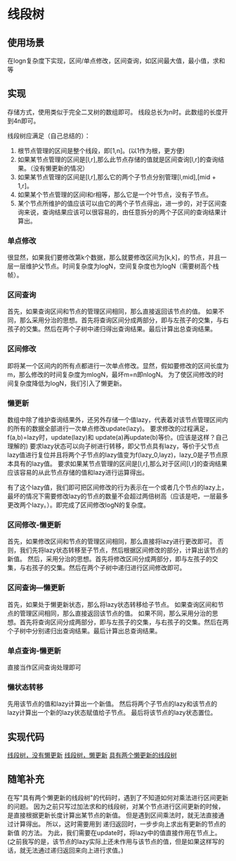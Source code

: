 # 线段树

## 使用场景

在logn复杂度下实现，区间/单点修改，区间查询，如区间最大值，最小值，求和等

## 实现

存储方式，使用类似于完全二叉树的数组即可。
线段总长为n时。此数组的长度开到4n即可。

线段树应满足（自己总结的）：
1. 根节点管理的区间是整个线段，即[1,n]。(以1作为根，更方便)
2. 如果某节点管理的区间是[l,r],那么此节点存储的值就是区间查询[l,r]的查询结果。（没有懒更新的情况）
3. 如果某节点管理的区间是[l,r],那么它的两个子节点分别管理[l,mid],[mid + 1,r]。
4. 如果某个节点管理的区间l和r相等，那么它是一个叶节点，没有子节点。
5. 某个节点所维护的值应该可以由它的两个子节点得出，进一步的，对于区间查询来说，查询结果应该可以很容易的，由任意拆分的两个子区间的查询结果计算出。

### 单点修改

很显然，如果我们要修改第k个数据，那么就要修改区间为[k,k]，的节点，并且一层一层维护父节点。时间复杂度为logN，空间复杂度也为logN（需要树高个栈帧）。

### 区间查询

首先，如果查询区间和节点的管理区间相同，那么直接返回该节点的值。
如果不同，那么采用分治的思想。首先将查询区间分成两部分，即与左孩子的交集，与右孩子的交集。然后在两个子树中递归得出查询结果。最后计算出总查询结果。

### 区间修改

即将某一个区间内的所有点都进行一次单点修改。显然，假如要修改的区间长度为m，那么修改的时间复杂度为mlogN，最坏m=n即nlogN。
为了使区间修改的时间复杂度降低为logN，我们引入了懒更新。

### 懒更新

数组中除了维护查询结果外，还另外存储一个值lazy，代表着对该节点管理区间内的所有的数据全部进行一次单点修改update(lazy)。
要求修改的过程满足，f(a,b)=lazy时，update(lazy)和 update(a)再update(b)等价。(应该是这样？自己理解的)
要求lazy状态可以向子树进行转移，即父节点具有lazy，等价于父节点lazy值进行复位并且将两个子节点的lazy值变为f(lazy_0,layz)，lazy_0是子节点原本具有的lazy值。
要求如果某节点管理的区间是[l,r],那么对于区间[l,r]的查询结果应该容易的从此节点存储的值和lazy进行运算得出。

有了这个lazy值，我们即可把区间修改的行为表示在一个或者几个节点的lazy上，最坏的情况下需要修改lazy的节点的数量不会超过两倍树高（应该是吧，一层最多更改两个lazy。）。即完成了区间修改logN的复杂度。

### 区间修改-懒更新
首先，如果修改区间和节点的管理区间相同，那么直接将lazy进行更改即可。
否则，我们先将lazy状态转移至子节点，然后根据区间修改的部分，计算出该节点的新值。
然后，采用分治的思想。首先将修改区间分成两部分，即与左孩子的交集，与右孩子的交集。然后在两个子树中递归进行区间修改即可。

### 区间查询—懒更新
首先，如果处于懒更新状态，那么将lazy状态转移给子节点。
如果查询区间和节点的管理区间相同，那么直接返回该节点的值。
如果不同，那么采用分治的思想。首先将查询区间分成两部分，即与左孩子的交集，与右孩子的交集。然后在两个子树中分别递归出查询结果。最后计算出总查询结果。

### 单点查询-懒更新
直接当作区间查询处理即可

### 懒状态转移
先用该节点的值和lazy计算出一个新值。
然后将两个子节点的lazy和该节点的lazy计算出一个新的lazy状态赋值给子节点。
最后将该节点的lazy状态置位。

## 实现代码

[线段树，没有懒更新](./线段树_0.cpp)
[线段树，懒更新](./线段树_1.cpp)
[具有两个懒更新的线段树](./线段树_2.cpp)

## 随笔补充

在写"具有两个懒更新的线段树"的代码时，遇到了不知道如何对乘法进行区间更新的问题。
因为之前只写过加法求和的线段树，对某个节点进行区间更新的时候，是直接根据更新长度计算出某节点的新值。
但是遇到区间乘法时，就无法直接通过计算得出。
所以，这时需要用到 递归返回时，一步步向上求出有更新的节点的新值 的方法。
为此，我们需要在update时，将lazy中的值直接作用在节点上。
(之前我写的是，该节点的lazy实际上还未作用与该节点的值，但是如果这样写的话，就无法通过递归返回来向上进行求值。)

